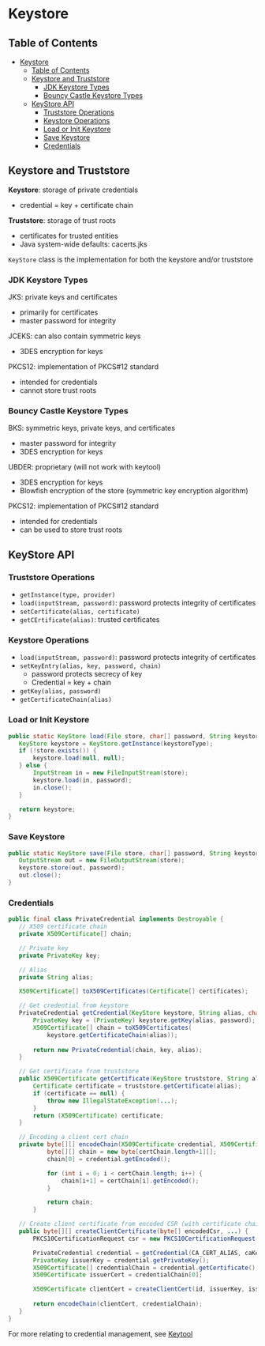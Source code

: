 # Keystore

## Table of Contents

- [Keystore](#keystore)
  - [Table of Contents](#table-of-contents)
  - [Keystore and Truststore](#keystore-and-truststore)
    - [JDK Keystore Types](#jdk-keystore-types)
    - [Bouncy Castle Keystore Types](#bouncy-castle-keystore-types)
  - [KeyStore API](#keystore-api)
    - [Truststore Operations](#truststore-operations)
    - [Keystore Operations](#keystore-operations)
    - [Load or Init Keystore](#load-or-init-keystore)
    - [Save Keystore](#save-keystore)
    - [Credentials](#credentials)

## Keystore and Truststore

**Keystore**: storage of private credentials

- credential = key + certificate chain

**Truststore**: storage of trust roots

- certificates for trusted entities
- Java system-wide defaults: cacerts.jks

```KeyStore``` class is the implementation for both the keystore and/or truststore

### JDK Keystore Types

JKS: private keys and certificates

- primarily for certificates
- master password for integrity

JCEKS: can also contain symmetric keys

- 3DES encryption for keys

PKCS12: implementation of PKCS#12 standard

- intended for credentials
- cannot store trust roots

### Bouncy Castle Keystore Types

BKS: symmetric keys, private keys, and certificates

- master password for integrity
- 3DES encryption for keys

UBDER: proprietary (will not work with keytool)

- 3DES encryption for keys
- Blowfish encryption of the store (symmetric key encryption algorithm)

PKCS12: implementation of PKCS#12 standard

- intended for credentials
- can be used to store trust roots

## KeyStore API

### Truststore Operations

- ```getInstance(type, provider)```
- ```load(inputStream, password)```: password protects integrity of certificates
- ```setCertificate(alias, certificate)```
- ```getCErtificate(alias)```: trusted certificates

### Keystore Operations

- ```load(inputStream, password)```: password protects integrity of certificates
- ```setKeyEntry(alias, key, password, chain)```
  - password protects secrecy of key
  - Credential = key + chain
- ```getKey(alias, password)```
- ```getCertificateChain(alias)```

### Load or Init Keystore

 ```java
public static KeyStore load(File store, char[] password, String keystoreType) {
    KeyStore keystore = KeyStore.getInstance(keystoreType);
    if (!store.exists()) {
        keystore.load(null, null);
    } else {
        InputStream in = new FileInputStream(store);
        keystore.load(in, password);
        in.close();
    }

    return keystore;
}
```

### Save Keystore

 ```java
public static KeyStore save(File store, char[] password, String keystoreType, KeyStore keystore) {
    OutputStream out = new FileOutputStream(store);
    keystore.store(out, password);
    out.close();
}
```

### Credentials

 ```java
public final class PrivateCredential implements Destroyable {
    // X509 certificate chain
    private X509Certificate[] chain;

    // Private key
    private PrivateKey key;

    // Alias
    private String alias;

    X509Certificate[] toX509Certificates(Certificate[] certificates);

    // Get credential from keystore
    PrivateCredential getCredential(KeyStore keystore, String alias, char[] password) {
        PrivateKey key = (PrivateKey) keystore.getKey(alias, password);
        X509Certificate[] chain = toX509Certificates(
            keystore.getCertificateChain(alias));
            
        return new PrivateCredential(chain, key, alias);
    }

    // Get certificate from truststore
    public X509Certificate getCertificate(KeyStore truststore, String alias) {
        Certificate certificate = truststore.getCertificate(alias);
        if (certificate == null) {
            throw new IllegalStateException(...);
        }
        return (X509Certificate) certificate;
    }

    // Encoding a client cert chain
    private byte[][] encodeChain(X509Certificate credential, X509Certificate[] certChain) {
            byte[][] chain = new byte[certChain.length+1][];
            chain[0] = credential.getEncoded();

            for (int i = 0; i < certChain.length; i++) {
                chain[i+1] = certChain[i].getEncoded();
            }

            return chain;
        }

    // Create client certificate from encoded CSR (with certificate chain)
    public byte[][] createClientCertificate(byte[] encodedCsr, ...) {
        PKCS10CertificationRequest csr = new PKCS10CertificationRequest(encodedCSR);

        PrivateCredential credential = getCredential(CA_CERT_ALIAS, caKeyPassword);
        PrivateKey issuerKey = credential.getPrivateKey();
        X509Certificate[] credentialChain = credential.getCertificate();
        X509Certificate issuerCert = credentialChain[0];

        X509Certificate clientCert = createClientCert(id, issuerKey, issuerCert, csr, ...);
        
        return encodeChain(clientCert, credentialChain);
    }
}
```

For more relating to credential management, see [Keytool](Keytool.md)
